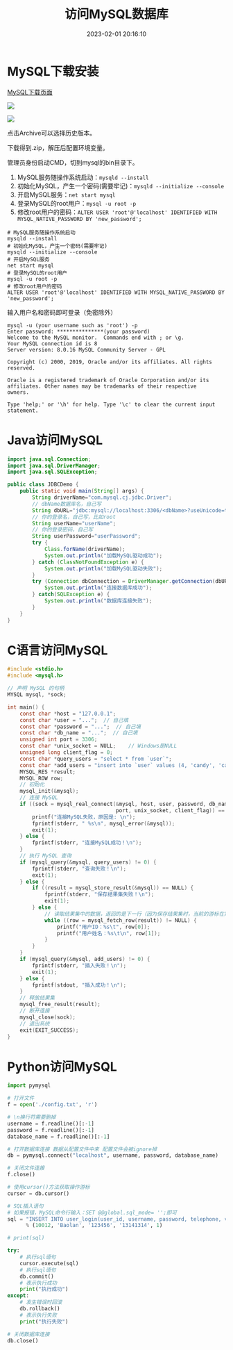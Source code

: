 ﻿---
title: 访问MySQL数据库
date: 2023-02-01 20:16:10
summary: 本文提供C语言、Java、Python访问MySQL数据库的操作案例。
tags:
- 程序设计
- MySQL
categories:
- 程序设计
---

# MySQL下载安装

[MySQL下载页面](https://dev.mysql.com/downloads)

![](../../../images/软件工程/程序设计/访问MySQL数据库/1.png)

![](../../../images/软件工程/程序设计/访问MySQL数据库/2.png)

点击Archive可以选择历史版本。

下载得到.zip，解压后配置环境变量。

管理员身份启动CMD，切到mysql的bin目录下。
1. MySQL服务随操作系统启动：`mysqld --install`
2. 初始化MySQL，产生一个密码(需要牢记)：`mysqld --initialize --console`
3. 开启MySQL服务：`net start mysql`
4. 登录MySQL的root用户：`mysql -u root -p`
5. 修改root用户的密码：`ALTER USER 'root'@'localhost' IDENTIFIED WITH MYSQL_NATIVE_PASSWORD BY 'new_password';`

```shell
# MySQL服务随操作系统启动
mysqld --install
# 初始化MySQL，产生一个密码(需要牢记)
mysqld --initialize --console
# 开启MySQL服务
net start mysql
# 登录MySQL的root用户
mysql -u root -p
# 修改root用户的密码
ALTER USER 'root'@'localhost' IDENTIFIED WITH MYSQL_NATIVE_PASSWORD BY 'new_password';
```

输入用户名和密码即可登录（免密除外）

```
mysql -u (your username such as 'root') -p
Enter password: ***************(your password)
Welcome to the MySQL monitor.  Commands end with ; or \g.
Your MySQL connection id is 8
Server version: 8.0.16 MySQL Community Server - GPL

Copyright (c) 2000, 2019, Oracle and/or its affiliates. All rights reserved.

Oracle is a registered trademark of Oracle Corporation and/or its
affiliates. Other names may be trademarks of their respective
owners.

Type 'help;' or '\h' for help. Type '\c' to clear the current input statement.
```

# Java访问MySQL

```java
import java.sql.Connection;
import java.sql.DriverManager;
import java.sql.SQLException;

public class JDBCDemo {
    public static void main(String[] args) {
        String driverName="com.mysql.cj.jdbc.Driver";
        // dbName数据库名，自己写
        String dbURL="jdbc:mysql://localhost:3306/<dbName>?useUnicode=true&characterEncoding=UTF-8&useSSL=false&serverTimezone=Asia/Shanghai";
        // 你的登录名，自己写，比如root
        String userName="userName";
        // 你的登录密码，自己写
        String userPassword="userPassword";
        try {
            Class.forName(driverName);
            System.out.println("加载MySQL驱动成功");
        } catch (ClassNotFoundException e) {
            System.out.println("加载MySQL驱动失败");
        }
        try (Connection dbConnection = DriverManager.getConnection(dbURL, userName, userPassword)) {
            System.out.println("连接数据库成功");
        } catch(SQLException e) {
            System.out.println("数据库连接失败");
        }
    }
}
```

# C语言访问MySQL

```c
#include <stdio.h>
#include <mysql.h>

// 声明 MySQL 的句柄
MYSQL mysql, *sock;

int main() {
    const char *host = "127.0.0.1";
    const char *user = "...";  // 自己填
    const char *password = "...";  // 自己填
    const char *db_name = "...";  // 自己填
    unsigned int port = 3306;
    const char *unix_socket = NULL;    // Windows是NULL
    unsigned long client_flag = 0;
    const char *query_users = "select * from `user`";
    const char *add_users = "insert into `user` values (4, 'candy', 'can_can_need')";
    MYSQL_RES *result;
    MYSQL_ROW row;
    // 初始化
    mysql_init(&mysql);
    // 连接 MySQL
    if ((sock = mysql_real_connect(&mysql, host, user, password, db_name,
                                   port, unix_socket, client_flag)) == NULL){
        printf("连接MySQL失败，原因是: \n");
        fprintf(stderr, " %s\n", mysql_error(&mysql));
        exit(1);
    } else {
        fprintf(stderr, "连接MySQL成功！\n");
    }
    // 执行 MySQL 查询
    if (mysql_query(&mysql, query_users) != 0) {
        fprintf(stderr, "查询失败！\n");
        exit(1);
    } else {
        if ((result = mysql_store_result(&mysql)) == NULL) {
            fprintf(stderr, "保存结果集失败！\n");
            exit(1);
        } else {
            // 读取结果集中的数据，返回的是下一行（因为保存结果集时，当前的游标在第一行之前）
            while ((row = mysql_fetch_row(result)) != NULL) {
                printf("用户ID：%s\t", row[0]);
                printf("用户姓名：%s\t\n", row[1]);
            }
        }
    }
    if (mysql_query(&mysql, add_users) != 0) {
        fprintf(stderr, "插入失败！\n");
        exit(1);
    } else {
        fprintf(stdout, "插入成功！\n");
    }
    // 释放结果集
    mysql_free_result(result);
    // 断开连接
    mysql_close(sock);
    // 退出系统
    exit(EXIT_SUCCESS);
}
```

# Python访问MySQL

```python
import pymysql

# 打开文件
f = open('./config.txt', 'r')

# \n换行符需要删掉
username = f.readline()[:-1]
password = f.readline()[:-1]
database_name = f.readline()[:-1]

# 打开数据库连接 数据从配置文件中来 配置文件会被ignore掉
db = pymysql.connect("localhost", username, password, database_name)

# 关闭文件连接
f.close()

# 使用cursor()方法获取操作游标
cursor = db.cursor()

# SQL插入语句
# 如果报错，MySQL命令行输入：SET @@global.sql_mode= '';即可
sql = "INSERT INTO user_login(user_id, username, password, telephone, vip) VALUES ('%d', '%s','%s','%s','%d')" \
      % (10012, 'Baolan', '123456', '13141314', 1)

# print(sql)

try:
    # 执行sql语句
    cursor.execute(sql)
    # 执行sql语句
    db.commit()
    # 表示执行成功
    print("执行成功")
except:
    # 发生错误时回滚
    db.rollback()
    # 表示执行失败
    print("执行失败")

# 关闭数据库连接
db.close()
```
